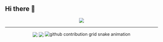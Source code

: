 ## Hi there 👋

<p align="center"><img src="https://count.getloli.com/get/@zzwh12?theme=rule35" /></p>

---
<p align="center">
<img   align="center" src="https://github-readme-stats.vercel.app/api?username=zzwh12&locale=cn&line_height=33&show_icons=true&hide=&theme=&rank_icon=percentile"/>
<img   align="center" src="https://github-readme-stats.vercel.app/api/top-langs/?username=zzwh12&locale=cn&line_height=33&theme=&langs_count=5&layout=compact"/>
<picture>
  <source media="(prefers-color-scheme: dark)" srcset="https://raw.githubusercontent.com/zzwh12/zzwh12/output/github-contribution-grid-snake-dark.svg">
  <source media="(prefers-color-scheme: light)" srcset="https://raw.githubusercontent.com/zzwh12/zzwh12/output/github-contribution-grid-snake.svg">
  <img alt="github contribution grid snake animation" src="https://raw.githubusercontent.com/zzwh12/zwh12/output/github-contribution-grid-snake.svg">
</picture>
<!--
**zzwh12/ZZWH12** is a ✨ _special_ ✨ repository because its `README.md` (this file) appears on your GitHub profile.

Here are some ideas to get you started:

- 🔭 I’m currently working on ...
- 🌱 I’m currently learning ...
- 👯 I’m looking to collaborate on ...
- 🤔 I’m looking for help with ...
- 💬 Ask me about ...
- 📫 How to reach me: ...
- 😄 Pronouns: ...
- ⚡ Fun fact: ...
-->
